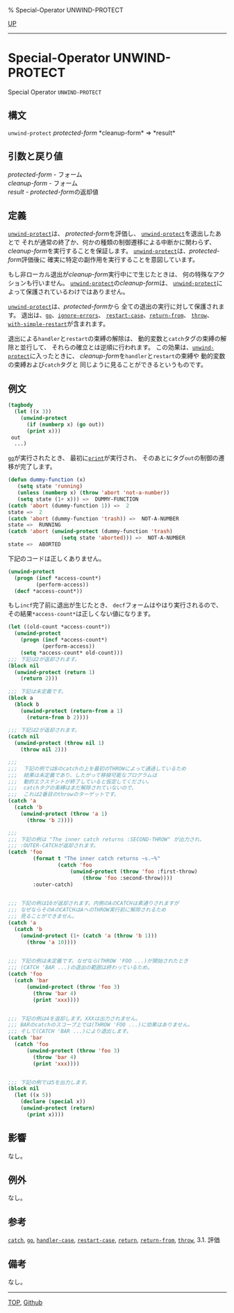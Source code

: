 % Special-Operator UNWIND-PROTECT

[UP](5.3.html)  

---

# Special-Operator **UNWIND-PROTECT**


Special Operator `UNWIND-PROTECT`


## 構文

`unwind-protect` *protected-form* *cleanup-form\* => *result\*


## 引数と戻り値

*protected-form* - フォーム  
*cleanup-form* - フォーム  
*result* - *protected-form*の返却値


## 定義

[`unwind-protect`](5.3.unwind-protect.html)は、
*protected-form*を評価し、
[`unwind-protect`](5.3.unwind-protect.html)を退出したあとで
それが通常の終了か、何かの種類の制御遷移による中断かに関わらず、
*cleanup-form*を実行することを保証します。
[`unwind-protect`](5.3.unwind-protect.html)は、*protected-form*評価後に
確実に特定の副作用を実行することを意図しています。

もし非ローカル退出が*cleanup-form*実行中にで生じたときは、
何の特殊なアクションも行いません。
[`unwind-protect`](5.3.unwind-protect.html)の*cleanup-form*は、
[`unwind-protect`](5.3.unwind-protect.html)によって保護されているわけではありません。

[`unwind-protect`](5.3.unwind-protect.html)は、*protected-form*から
全ての退出の実行に対して保護されます。
退出は、[`go`](5.3.go.html)、[`ignore-errors`](9.2.ignore-errors.html)、
[`restart-case`](9.2.restart-case.html)、[`return-from`](5.3.return-from.html)、
[`throw`](5.3.throw.html)、[`with-simple-restart`](9.2.with-simple-restart.html)が含まれます。

退出による`handler`と`restart`の束縛の解除は、
動的変数と`catch`タグの束縛の解除と並行して、
それらの確立とは逆順に行われます。
この効果は、[`unwind-protect`](5.3.unwind-protect.html)に入ったときに、
*cleanup-form*を`handler`と`restart`の束縛や
動的変数の束縛および`catch`タグと
同じように見ることができるというものです。


## 例文

```lisp
(tagbody
  (let ((x 3))
    (unwind-protect
      (if (numberp x) (go out))
      (print x)))
 out
  ...)
```

[`go`](5.3.go.html)が実行されたとき、
最初に[`print`](22.4.write.html)が実行され、
そのあとにタグ`out`の制御の遷移が完了します。

```lisp
(defun dummy-function (x)
   (setq state 'running)
   (unless (numberp x) (throw 'abort 'not-a-number))
   (setq state (1+ x))) =>  DUMMY-FUNCTION
(catch 'abort (dummy-function 1)) =>  2
state =>  2
(catch 'abort (dummy-function 'trash)) =>  NOT-A-NUMBER
state =>  RUNNING
(catch 'abort (unwind-protect (dummy-function 'trash) 
                 (setq state 'aborted))) =>  NOT-A-NUMBER
state =>  ABORTED
```

下記のコードは正しくありません。

```lisp
(unwind-protect
  (progn (incf *access-count*)
         (perform-access))
  (decf *access-count*))
```

もし`incf`完了前に退出が生じたとき、
`decf`フォームはやはり実行されるので、
その結果`*access-count*`は正しくない値になります。

```lisp
(let ((old-count *access-count*))
  (unwind-protect
    (progn (incf *access-count*)
           (perform-access))
    (setq *access-count* old-count)))
;;; 下記は2が返却されます。
(block nil   
  (unwind-protect (return 1)
    (return 2)))
 
;;; 下記は未定義です。
(block a    
  (block b
    (unwind-protect (return-from a 1)
      (return-from b 2))))
 
;;; 下記は2が返却されます。
(catch nil 
  (unwind-protect (throw nil 1)
    (throw nil 2)))

;;;
;;;  下記の例ではBのcatchの上を最初のTHROWによって通過しているため
;;;  結果は未定義であり、したがって移植可能なプログラムは
;;;  動的エクステントが終了していると仮定してください。
;;;  catchタグの束縛はまだ解除されていないので、
;;;  これは2番目のthrowのターゲットです。
(catch 'a
  (catch 'b
    (unwind-protect (throw 'a 1)
      (throw 'b 2))))

;;;
;;; 下記の例は "The inner catch returns :SECOND-THROW" が出力され、
;;; :OUTER-CATCHが返却されます。
(catch 'foo
        (format t "The inner catch returns ~s.~%"
                (catch 'foo
                    (unwind-protect (throw 'foo :first-throw)
                        (throw 'foo :second-throw))))
        :outer-catch)

 
;;; 下記の例は10が返却されます。内側のAのCATCHは素通りされますが
;;; なぜならそのAのCATCHはAへのTHROW実行前に解除されるため
;;; 見ることができません。
(catch 'a
  (catch 'b
    (unwind-protect (1+ (catch 'a (throw 'b 1)))
      (throw 'a 10))))

 
;;; 下記の例は未定義です。なぜなら(THROW 'FOO ...)が開始されたとき
;;; (CATCH 'BAR ...)の退出の範囲は終わっているため。
(catch 'foo
  (catch 'bar
      (unwind-protect (throw 'foo 3)
        (throw 'bar 4)
        (print 'xxx))))


;;; 下記の例は4を返却します。XXXは出力されません。
;;; BARのcatchのスコープ上では(THROW 'FOO ...)に効果はありません。
;;; そして(CATCH 'BAR ...)により退出します。
(catch 'bar
  (catch 'foo
      (unwind-protect (throw 'foo 3)
        (throw 'bar 4)
        (print 'xxx))))


;;; 下記の例では5を出力します。
(block nil
  (let ((x 5))
    (declare (special x))
    (unwind-protect (return)
      (print x))))    
```


## 影響

なし。


## 例外

なし。

## 参考

[`catch`](5.3.catch.html),
[`go`](5.3.go.html),
[`handler-case`](9.2.handler-case.html),
[`restart-case`](9.2.restart-case.html),
[`return`](5.3.return.html),
[`return-from`](5.3.return-from.html),
[`throw`](5.3.throw.html),
3.1. 評価


## 備考

なし。


---
[TOP](index.html),  [Github](https://github.com/nptcl/npt-japanese)

